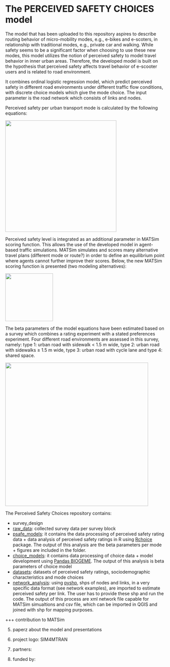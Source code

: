 # The PERCEIVED SAFETY CHOICES model

The model that has been uploaded to this repository aspires to describe routing behavior of micro-mobility modes, e.g., e-bikes and e-scoters, in relationship with traditional modes, e.g., private car and walking. While safety seems to be a significant factor when choosing to use these new modes, this model utilizes the notion of perceived safety to model travel behavior in inner urban areas. Therefore, the developed model is built on the hypothesis that perceived safety affects travel behavior of e-scooter users and is related to road environment.

It combines ordinal logistic regression model, which predict perceived safety in different road environments under different traffic flow conditions, with discrete choice models which give the mode choice. The input parameter is the road network which consists of links and nodes. 

Perceived safety per urban transport mode is calculated by the following equations:

<img src="https://user-images.githubusercontent.com/63541107/186910930-ed87e49d-5e63-4ff5-8dac-ff0e79bc662b.png" height="350">

Perceived safety level is integrated as an additional parameter in MATSim scoring function. This allows the use of the developed model in agent-based traffic simulations. MATSim simulates and scores many alternative travel plans (different mode or route?) in order to define an equilibrium point where agents cannot further improve their scores. Below, the new MATSim scoring function is presented (two modeling alternatives): 

<img src="https://user-images.githubusercontent.com/63541107/186910399-56406123-b7a3-499f-9599-f78390481189.png" height="150">

The beta parameters of the model equations have been estimated based on a survey which combines a rating experiment with a stated preferences experiment. Four different road environments are assessed in this survey, namely: type 1: urban road with sidewalk < 1.5 m wide, type 2: urban road with sidewalks ≥ 1.5 m wide, type 3: urban road with cycle lane and type 4: shared space.

<img src="https://user-images.githubusercontent.com/63541107/186911587-1eb1dbb3-eba1-492e-9cd1-d1ef76c13990.png" height="450">

The Perceived Safety Choices repository contains: 
- survey_design
- [raw_data](): collected survey data per survey block
- [psafe_models](https://github.com/panosgjuras/Perceived_safety_choices/tree/main/psafe_models): it contains the data processing of perceived safety rating data + data analysis of perceived safety ratings in R using [Rchoice](https://github.com/cran/Rchoice) package. The output of this analysis are the beta parameters per mode + figures are included in the folder.
- [choice_models](https://github.com/panosgjuras/Perceived_safety_choices/tree/main/choice_model): it contains data processing of choice data + model development using [Pandas BIOGEME](https://github.com/michelbierlaire/biogeme). The output of this analysis is beta parameters of choice model
- [datasets](): datasets of perceived safety ratings, sociodemographic characteristics and mode choices
- [network_analysis](): using [pyshp](https://github.com/GeospatialPython/pyshp), shps of nodes and links, in a very specific data format (see network examples), are imported to estimate perceived safety per link. The user has to provide these shp and run the code. The output of this process are xml network file capable for MATSim simualtions and csv file, which can be imported in QGIS and joined with shp for mapping purposes. 

+++ contribution to MATSim

5. paperz about the model and presentations

6. project logo: SIM4MTRAN

7. partners:

8. funded by: 
